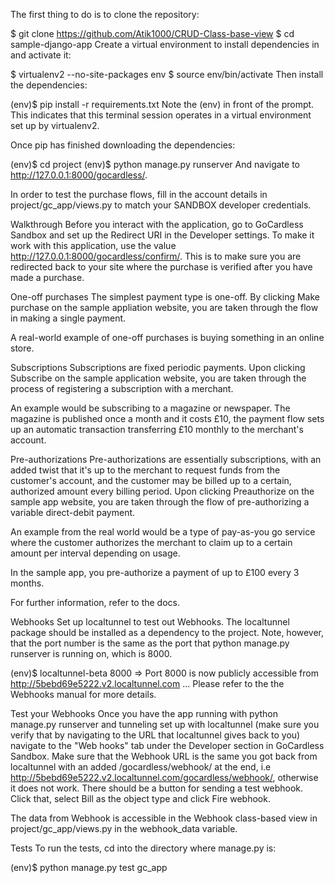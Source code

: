 The first thing to do is to clone the repository:

$ git clone https://github.com/Atik1000/CRUD-Class-base-view
$ cd sample-django-app
Create a virtual environment to install dependencies in and activate it:

$ virtualenv2 --no-site-packages env
$ source env/bin/activate
Then install the dependencies:

(env)$ pip install -r requirements.txt
Note the (env) in front of the prompt. This indicates that this terminal session operates in a virtual environment set up by virtualenv2.

Once pip has finished downloading the dependencies:

(env)$ cd project
(env)$ python manage.py runserver
And navigate to http://127.0.0.1:8000/gocardless/.

In order to test the purchase flows, fill in the account details in project/gc_app/views.py to match your SANDBOX developer credentials.

Walkthrough
Before you interact with the application, go to GoCardless Sandbox and set up the Redirect URI in the Developer settings. To make it work with this application, use the value http://127.0.0.1:8000/gocardless/confirm/. This is to make sure you are redirected back to your site where the purchase is verified after you have made a purchase.

One-off purchases
The simplest payment type is one-off. By clicking Make purchase on the sample appliation website, you are taken through the flow in making a single payment.

A real-world example of one-off purchases is buying something in an online store.

Subscriptions
Subscriptions are fixed periodic payments. Upon clicking Subscribe on the sample application website, you are taken through the process of registering a subscription with a merchant.

An example would be subscribing to a magazine or newspaper. The magazine is published once a month and it costs £10, the payment flow sets up an automatic transaction transferring £10 monthly to the merchant's account.

Pre-authorizations
Pre-authorizations are essentially subscriptions, with an added twist that it's up to the merchant to request funds from the customer's account, and the customer may be billed up to a certain, authorized amount every billing period. Upon clicking Preauthorize on the sample app website, you are taken through the flow of pre-authorizing a variable direct-debit payment.

An example from the real world would be a type of pay-as-you go service where the customer authorizes the merchant to claim up to a certain amount per interval depending on usage.

In the sample app, you pre-authorize a payment of up to £100 every 3 months.

For further information, refer to the docs.

Webhooks
Set up localtunnel to test out Webhooks. The localtunnel package should be installed as a dependency to the project. Note, however, that the port number is the same as the port that python manage.py runserver is running on, which is 8000.

(env)$ localtunnel-beta 8000
=> Port 8000 is now publicly accessible from http://5bebd69e5222.v2.localtunnel.com ...
Please refer to the the Webhooks manual for more details.

Test your Webhooks
Once you have the app running with python manage.py runserver and tunneling set up with localtunnel (make sure you verify that by navigating to the URL that localtunnel gives back to you) navigate to the "Web hooks" tab under the Developer section in GoCardless Sandbox. Make sure that the Webhook URL is the same you got back from localtunnel with an added /gocardless/webhook/ at the end, i.e http://5bebd69e5222.v2.localtunnel.com/gocardless/webhook/, otherwise it does not work. There should be a button for sending a test webhook. Click that, select Bill as the object type and click Fire webhook.

The data from Webhook is accessible in the Webhook class-based view in project/gc_app/views.py in the webhook_data variable.

Tests
To run the tests, cd into the directory where manage.py is:

(env)$ python manage.py test gc_app